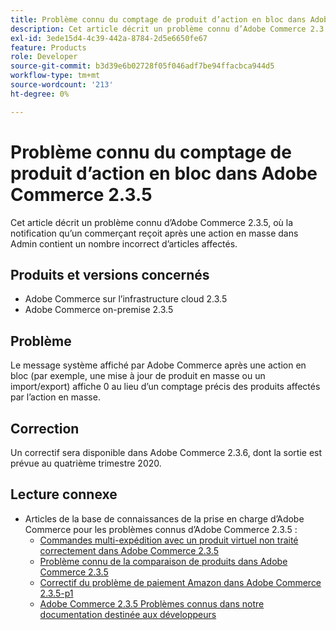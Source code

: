 ```yaml
---
title: Problème connu du comptage de produit d’action en bloc dans Adobe Commerce 2.3.5
description: Cet article décrit un problème connu d’Adobe Commerce 2.3.5, où la notification qu’un commerçant reçoit après une action en masse dans Admin contient un nombre incorrect d’articles affectés.
exl-id: 3ede15d4-4c39-442a-8784-2d5e6650fe67
feature: Products
role: Developer
source-git-commit: b3d39e6b02728f05f046adf7be94ffacbca944d5
workflow-type: tm+mt
source-wordcount: '213'
ht-degree: 0%

---
```


# Problème connu du comptage de produit d’action en bloc dans Adobe Commerce 2.3.5

Cet article décrit un problème connu d’Adobe Commerce 2.3.5, où la notification qu’un commerçant reçoit après une action en masse dans Admin contient un nombre incorrect d’articles affectés.

## Produits et versions concernés

* Adobe Commerce sur l’infrastructure cloud 2.3.5
* Adobe Commerce on-premise 2.3.5

## Problème

Le message système affiché par Adobe Commerce après une action en bloc (par exemple, une mise à jour de produit en masse ou un import/export) affiche 0 au lieu d’un comptage précis des produits affectés par l’action en masse.

## Correction

Un correctif sera disponible dans Adobe Commerce 2.3.6, dont la sortie est prévue au quatrième trimestre 2020.

## Lecture connexe

* Articles de la base de connaissances de la prise en charge d’Adobe Commerce pour les problèmes connus d’Adobe Commerce 2.3.5 :
   * [Commandes multi-expédition avec un produit virtuel non traité correctement dans Adobe Commerce 2.3.5](/help/troubleshooting/miscellaneous/magento-2-3-5-known-issue-virtual-product-multi-ship-orders.md)
   * [Problème connu de la comparaison de produits dans Adobe Commerce 2.3.5](/help/troubleshooting/storefront/product-comparison-known-issue-in-magento-2-3-5.md)
   * [Correctif du problème de paiement Amazon dans Adobe Commerce 2.3.5-p1](/help/troubleshooting/payments/patch-for-amazon-pay-checkout-issue-in-magento-2-3-5-p1.md)
   * [Adobe Commerce 2.3.5 Problèmes connus dans notre documentation destinée aux développeurs](https://commerce-docs.github.io/devdocs-archive/2.3/guides/v2.3/release-notes/release-notes-2-3-5-commerce.html#known-issues)
